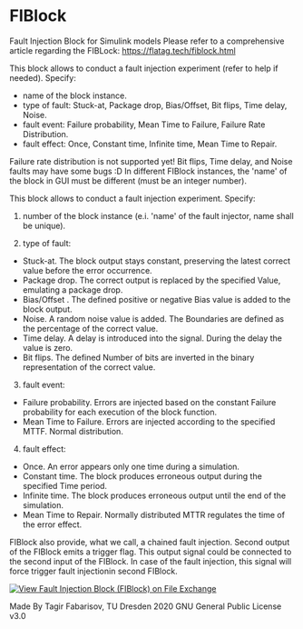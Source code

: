# FIBlock
Fault Injection Block for Simulink models
Please refer to a comprehensive article regarding the FIBLock: https://flatag.tech/fiblock.html

This block allows to conduct a fault injection experiment (refer to help if needed).
Specify:
- name of the block instance.
- type of fault: Stuck-at, Package drop, Bias/Offset, Bit flips, Time delay, Noise.
- fault event: Failure probability, Mean Time to Failure, Failure Rate Distribution.
- fault effect: Once, Constant time, Infinite time, Mean Time to Repair.

Failure rate distribution is not supported yet!
Bit flips, Time delay, and Noise faults may have some bugs :D
In different FIBlock instances, the 'name' of the block in GUI must be different (must be an integer number).

This block allows to conduct a fault injection experiment.
Specify:
1) number of the block instance (e.i. 'name' of the fault injector, name shall be unique).

2) type of fault: 
- Stuck-at. The block output stays constant, preserving the latest correct value before the error occurrence.
- Package drop. The correct output is replaced by the specified Value, emulating a package drop.
- Bias/Offset . The defined positive or negative Bias value is added to the block output.
- Noise. A random noise value is added. The Boundaries are defined as the percentage of the correct value.
- Time delay. A delay is introduced into the signal. During the delay the value is zero.
- Bit flips. The defined Number of bits are inverted in the binary representation of the correct value.

3) fault event: 
- Failure probability. Errors are injected based on the constant Failure probability for each execution of the block function.
- Mean Time to Failure. Errors are injected according to the specified MTTF. Normal distribution.

4) fault effect: 
- Once. An error appears only one time during a simulation.
- Constant time. The block produces erroneous output during the specified Time period.
- Infinite time. The block produces erroneous output until the end of the simulation.
- Mean Time to Repair. Normally distributed MTTR regulates the time of the error effect.

FIBlock also provide, what we call, a chained fault injection.
Second output of the FIBlock emits a trigger flag. 
This output signal could be connected to the second input of the FIBlock. 
In case of the fault injection, this signal will force trigger fault injectionin second FIBlock.

[![View Fault Injection Block (FIBlock) on File Exchange](https://www.mathworks.com/matlabcentral/images/matlab-file-exchange.svg)](https://www.mathworks.com/matlabcentral/fileexchange/75539-fault-injection-block-fiblock)

Made By Tagir Fabarisov, TU Dresden 2020
GNU General Public License v3.0

